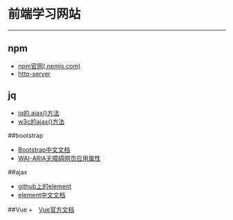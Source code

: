 ﻿# 前端学习网站


---
## npm
+ [npm官网(.npmjs.com)][1]
+ [http-server][2]

## jq
+ [jq的.ajax()方法][3]
+ [w3c的ajax()方法][4]

##bootstrap
+ [Bootstrap中文文档][5]
+ [WAI-ARIA无障碍网页应用属性][6]

##ajax
+ [github上的element][7]
+ [element中文文档][8]

##Vue
+　[Vue官方文档][9]


  [1]: https://www.npmjs.com/
  [2]: https://www.npmjs.com/package/http-server
  [3]: https://www.jquery123.com/jQuery.ajax/
  [4]: http://www.w3school.com.cn/jquery/ajax_ajax.asp
  [5]: http://www.bootcss.com/
  [6]: http://www.w3school.com.cn/jquery/ajax_ajax.asp
  [7]: https://github.com/ElemeFE/element
  [8]: http://element-cn.eleme.io/#/zh-CN
  [9]: https://cn.vuejs.org/